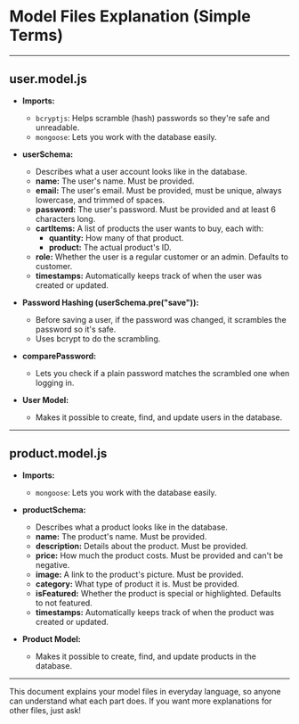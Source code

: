 # Model Files Explanation (Simple Terms)

---

## user.model.js

- **Imports:**

  - `bcryptjs`: Helps scramble (hash) passwords so they're safe and unreadable.
  - `mongoose`: Lets you work with the database easily.

- **userSchema:**

  - Describes what a user account looks like in the database.
  - **name:** The user's name. Must be provided.
  - **email:** The user's email. Must be provided, must be unique, always lowercase, and trimmed of spaces.
  - **password:** The user's password. Must be provided and at least 6 characters long.
  - **cartItems:** A list of products the user wants to buy, each with:
    - **quantity:** How many of that product.
    - **product:** The actual product's ID.
  - **role:** Whether the user is a regular customer or an admin. Defaults to customer.
  - **timestamps:** Automatically keeps track of when the user was created or updated.

- **Password Hashing (userSchema.pre("save")):**

  - Before saving a user, if the password was changed, it scrambles the password so it's safe.
  - Uses bcrypt to do the scrambling.

- **comparePassword:**

  - Lets you check if a plain password matches the scrambled one when logging in.

- **User Model:**
  - Makes it possible to create, find, and update users in the database.

---

## product.model.js

- **Imports:**

  - `mongoose`: Lets you work with the database easily.

- **productSchema:**

  - Describes what a product looks like in the database.
  - **name:** The product's name. Must be provided.
  - **description:** Details about the product. Must be provided.
  - **price:** How much the product costs. Must be provided and can't be negative.
  - **image:** A link to the product's picture. Must be provided.
  - **category:** What type of product it is. Must be provided.
  - **isFeatured:** Whether the product is special or highlighted. Defaults to not featured.
  - **timestamps:** Automatically keeps track of when the product was created or updated.

- **Product Model:**
  - Makes it possible to create, find, and update products in the database.

---

This document explains your model files in everyday language, so anyone can understand what each part does. If you want more explanations for other files, just ask!
